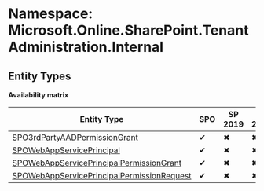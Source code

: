 # Namespace: Microsoft.Online.SharePoint.TenantAdministration.Internal
## Entity Types

**Availability matrix**

Entity Type | SPO | SP 2019 | SP 2016 | SP 2013
----------|-----|---------|---------|--------
[SPO3rdPartyAADPermissionGrant](./EntityTypes/SPO3rdPartyAADPermissionGrant.md) | ✔ | ✖ | ✖ | ✖
[SPOWebAppServicePrincipal](./EntityTypes/SPOWebAppServicePrincipal.md) | ✔ | ✖ | ✖ | ✖
[SPOWebAppServicePrincipalPermissionGrant](./EntityTypes/SPOWebAppServicePrincipalPermissionGrant.md) | ✔ | ✖ | ✖ | ✖
[SPOWebAppServicePrincipalPermissionRequest](./EntityTypes/SPOWebAppServicePrincipalPermissionRequest.md) | ✔ | ✖ | ✖ | ✖
